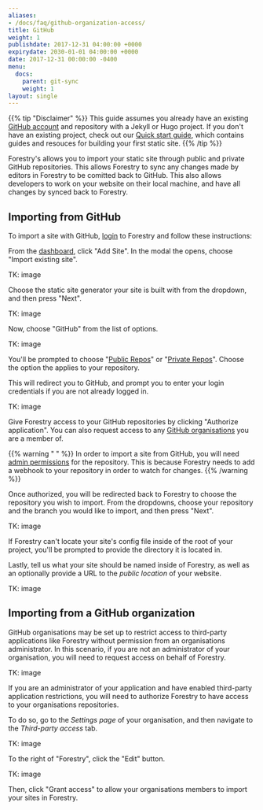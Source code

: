 ```yaml
---
aliases:
- /docs/faq/github-organization-access/
title: GitHub
weight: 1
publishdate: 2017-12-31 04:00:00 +0000
expirydate: 2030-01-01 04:00:00 +0000
date: 2017-12-31 00:00:00 -0400
menu:
  docs:
    parent: git-sync
    weight: 1
layout: single
---
```

{{% tip "Disclaimer" %}}
This guide assumes you already have an existing [GitHub account](https://github.com/signup) and repository with a Jekyll or Hugo project. If you don't have an existing project, check out our [Quick start guide](/docs/welcome/quick-start), which contains guides and resouces for building your first static site.
{{% /tip %}}

Forestry's allows you to import your static site through public and private GitHub repositories. This allows Forestry to sync any changes made by editors in Forestry to be comitted back to GitHub. This also allows developers to work on your website on their local machine, and have all changes by synced back to Forestry.

## Importing from GitHub

To import a site with GitHub, [login](https://app.forestry.io/login) to Forestry and follow these instructions:

From the [dashboard](https://app.forestry.io/dashboard), click "Add Site". In the modal the opens, choose "Import existing site".

TK: image

Choose the static site generator your site is built with from the dropdown, and then press "Next".

TK: image

Now, choose "GitHub" from the list of options.

TK: image

You'll be prompted to choose "[Public Repos](https://help.github.com/articles/making-a-private-repository-public/)" or "[Private Repos](https://help.github.com/articles/making-a-public-repository-private/)". Choose the option the applies to your repository. 

This will redirect you to GitHub, and prompt you to enter your login credentials if you are not already logged in.

TK: image

Give Forestry access to your GitHub repositories by clicking "Authorize application". You can also request access to any [GitHub organisations](#importing-from-a-github-organisation) you are a member of.

{{% warning " " %}}
In order to import a site from GitHub, you will need [admin permissions](https://help.github.com/articles/repository-permission-levels-for-an-organization/) for the repository. This is because Forestry needs to add a webhook to your repository in order to watch for changes.
{{% /warning %}}

Once authorized, you will be redirected back to Forestry to choose the repository you wish to import. From the dropdowns, choose your repository and the branch you would like to import, and then press "Next".

TK: image

If Forestry can't locate your site's config file inside of the root of your project, you'll be prompted to provide the directory it is located in.

Lastly, tell us what your site should be named inside of Forestry, as well as an optionally provide a URL to the *public location* of your website.

TK: image

## Importing from a GitHub organization
GitHub organisations may be set up to restrict access to third-party applications like Forestry without permission from an organisations administrator. In this scenario, if you are not an administrator of your organisation, you will need to request access on behalf of Forestry.

TK: image

If you are an administrator of your application and have enabled third-party application restrictions, you will need to authorize Forestry to have access to your organisations repositories.

To do so, go to the *Settings page* of your organisation, and then navigate to the *Third-party access* tab. 

TK: image

To the right of "Forestry", click the "Edit" button.

TK: image

Then, click "Grant access" to allow your organisations members to import your sites in Forestry.